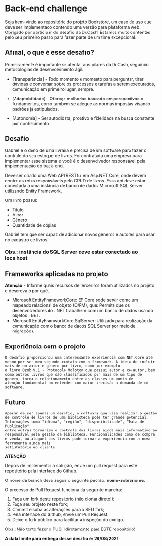 # Back-end challenge

Seja bem-vindo ao repositório do projeto Bookstore, um caso de uso que deve ser implementado contendo uma versão para plataforma web. Obrigado por participar do desafio da Dr.Cash! Estamos muito contentes pelo seu primeiro passo para fazer parte de um time excepcional.

## Afinal, o que é esse desafio?

Primeiramente é importante se atentar aos pilares da Dr.Cash, seguindo metodologias de desenvolvimento ágil.

- [Transparência] - Todo momento é momento para perguntar, tirar dúvidas e conversar sobre os processos e tarefas a serem executados, comunicação em primeiro lugar, sempre.

- [Adaptabilidade] - Ofereça melhorias baseado em perspectivas e fundamentos, como também se adeque as normas impostas visando padrões já estipulados.

- [Autonomia] - Ser autodidata, proativo e fidelidade na busca constante por conhecimento.

## Desafio
Gabriel é o dono de uma livraria e precisa de um software para fazer o controle do seu estoque de livros. Foi contratada uma empresa para implementar esse sistema e você é o desenvolvedor responsável pela implementação do back-end. 

Deve ser criado uma Web API RESTful em Asp.NET Core, onde devem conter as rotas responsáveis pelo CRUD de livros. Essa api deve estar conectada a uma instância de banco de dados Microsoft SQL Server utilizando Entity Framework.

Um livro possui: 
*	Título
*	Autor
*	Gênero
*	Quantidade de cópias

Gabriel tem que ser capaz de adicionar novos gêneros e autores para usar no cadastro de livros. 

### Obs.: instância do SQL Server deve estar conectado ao localhost

## Frameworks aplicadas no projeto


**Atenção** - Informe quais recursos de terceriros foram utilizados no projeto e descreva o por quê.

- Microsoft.EntityFrameworkCore: EF Core pode servir como um mapeado relacional de objeto (O/RM), que: Permite que os desenvolvedores do . NET trabalhem com um banco de dados usando objetos . NET.
- Microsoft.EntityFramworkCore.SqlServer: Utilizado para realização da comunicação com o banco de dados SQL Server por meio de migrações.


## Experiência com o projeto 
	O desafio proporcionou uma interessante experiência com NET.Core até mesmo por ser meu segundo contato com o framework. A ideia de incluir mais de um autor e genero por livro, como por exemplo
	o livro Ozob V.1 - Protocolo Molotov que possui autor e co-autor, bem como outros livros que são classificados por mais de um tipo de genero, torna o relacionamento entre as classes um ponto de 
	atenção fundamental em entender com maior precisão a demanda de um software.

## Futuro
	Apesar de ser apenas um desafio, o software que visa realizar a gestão de controle de livros de uma biblioteca pode ter grande potencial. Informações como "idioma", "região", "disponibilidade", "Data de Publicação"
	entre outras tornariam o controle dos livros ainda mais informativo ao responsável pela gestão da biblioteca. Funcionalidades como de compra e venda, ou aluguel dos livros pode tornar a experiencia com a nova ferramenta ainda mais 
	satisfatória ao cliente.

**ATENÇÃO**

Depois de implementar a solução, envie um pull request para este repositório pela interface do Github.

O nome da branch deve seguir o seguinte padrão: **nome-sobrenome**.

O processo de Pull Request funciona da seguinte maneira:
1. Faça um fork deste repositório (não clonar direto!);
2. Faça seu projeto neste fork;
3. Commit e suba as alterações para o SEU fork;
4. Pela interface do Github, envie um Pull Request.
5. Deixe o fork público para facilitar a inspeção do código.


Obs.: Não tente fazer o PUSH diretamente para ESTE repositório!

**A data limite para entrega desse desafio é: 29/08/2021**
